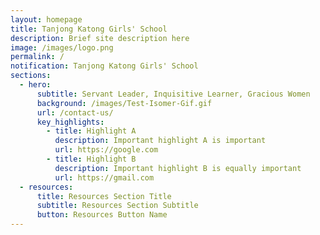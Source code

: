 ```yaml
---
layout: homepage
title: Tanjong Katong Girls' School
description: Brief site description here
image: /images/logo.png
permalink: /
notification: Tanjong Katong Girls' School
sections:
  - hero:
      subtitle: Servant Leader, Inquisitive Learner, Gracious Women
      background: /images/Test-Isomer-Gif.gif
      url: /contact-us/
      key_highlights:
        - title: Highlight A
          description: Important highlight A is important
          url: https://google.com
        - title: Highlight B
          description: Important highlight B is equally important
          url: https://gmail.com
  - resources:
      title: Resources Section Title
      subtitle: Resources Section Subtitle
      button: Resources Button Name
---
```

